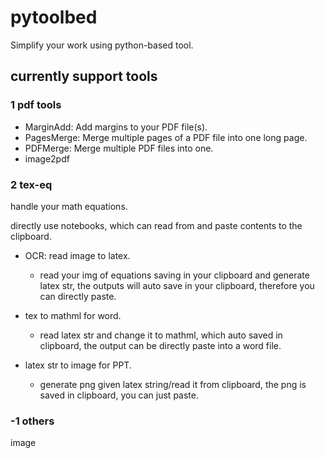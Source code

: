 # pytoolbed

Simplify your work using python-based tool.

## currently support tools

### 1 pdf tools

* MarginAdd: Add margins to your PDF file(s).
* PagesMerge: Merge multiple pages of a PDF file into one long page.
* PDFMerge: Merge multiple PDF files into one.
* image2pdf

### 2 tex-eq

handle your math equations.

directly use notebooks, which can read from and paste contents to the clipboard.

- OCR: read image to latex.

  - read your img of equations saving in your clipboard and generate latex str, the outputs will auto save in your clipboard, therefore you can directly paste.
- tex to mathml for word.

  - read latex str and change it to mathml, which auto saved in clipboard, the output can be directly paste into a word file.
- latex str to image for PPT.

  - generate png given latex string/read it from clipboard, the png is saved in clipboard, you can just paste.

### -1 others
image